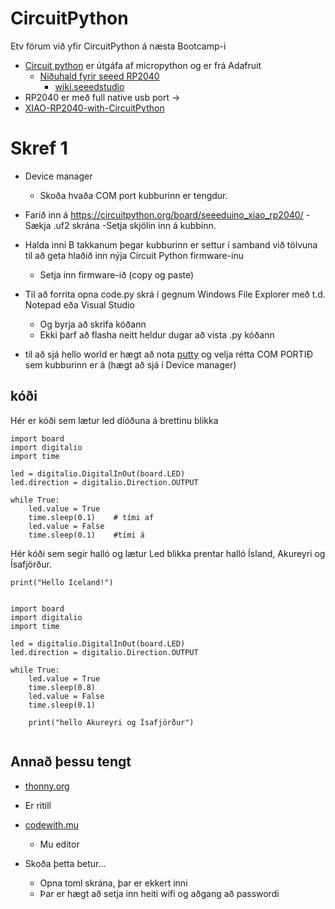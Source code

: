 # CircuitPython

Etv förum við yfir CircuitPython á næsta Bootcamp-i

- [Circuit python](https://circuitpython.org/) er útgáfa af micropython og er frá Adafruit    
  - [Niðuhald fyrir seeed RP2040](https://circuitpython.org/board/seeeduino_xiao_rp2040/)
    - [wiki.seeedstudio](https://wiki.seeedstudio.com/XIAO-RP2040/) 
- RP2040 er með full native usb port -> 
- [XIAO-RP2040-with-CircuitPython](https://wiki.seeedstudio.com/XIAO-RP2040-with-CircuitPython/)


# Skref 1

- Device manager
  - Skoða hvaða COM port kubburinn er tengdur.

- Farið inn á https://circuitpython.org/board/seeeduino_xiao_rp2040/ 
  -Sækja .uf2 skrána
  -Setja skjölin inn á kubbinn.
- Halda inni B takkanum þegar kubburinn er settur í samband við tölvuna til að geta hlaðið inn nýja Circuit Python firmware-inu
  - Setja inn firmware-ið  (copy og paste)

- Til að forrita opna code.py skrá í gegnum Windows File Explorer með t.d. Notepad eða Visual Studio
  - Og byrja að skrifa kóðann
  - Ekki þarf að flasha neitt heldur dugar að vista .py kóðann
 
- til að sjá hello world er hægt að nota [putty](https://www.putty.org/) og velja rétta COM PORTIÐ sem kubburinn er á (hægt að sjá í Device manager)

## kóði 

Hér er kóði sem lætur led díóðuna á brettinu blikka

```
import board
import digitalio
import time

led = digitalio.DigitalInOut(board.LED)
led.direction = digitalio.Direction.OUTPUT

while True:
    led.value = True 
    time.sleep(0.1)    # tími af
    led.value = False
    time.sleep(0.1)    #tími á
```
Hér kóði sem segir halló og lætur Led blikka prentar halló Ísland, Akureyri og Ísafjörður.

```
print("Hello Iceland!")


import board
import digitalio
import time

led = digitalio.DigitalInOut(board.LED)
led.direction = digitalio.Direction.OUTPUT

while True:
    led.value = True
    time.sleep(0.8)
    led.value = False
    time.sleep(0.1)

    print("hello Akureyri og Ísafjörður")
 
```


## Annað þessu tengt

- [thonny.org](https://thonny.org/)
- Er ritill

- [codewith.mu](https://codewith.mu/en/download)
   - Mu  editor

- Skoða þetta betur...
  - Opna toml skrána, þar er ekkert inni
  - Þar er hægt að setja inn heiti wifi og aðgang að passwordi


